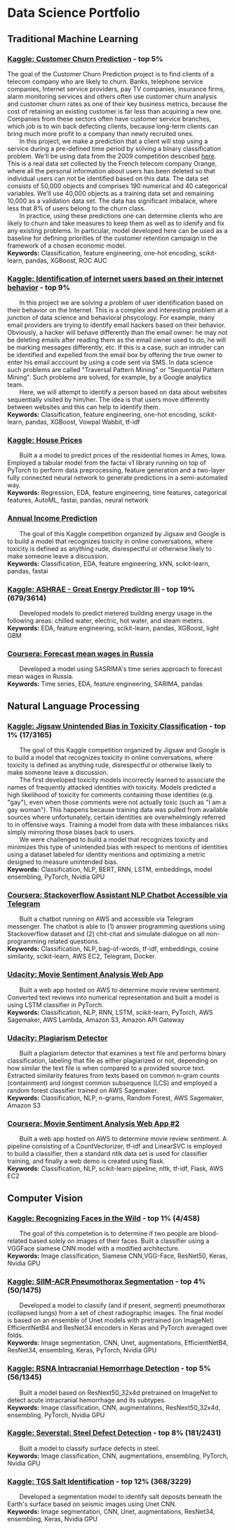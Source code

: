 # Data Science Portfolio


## **Traditional Machine Learning**

### [Kaggle: Customer Churn Prediction](https://github.com/akuritsyn/Machine_Learning_Projects/tree/master/Customer_Churn_Prediction) - top 5%
The goal of the Customer Churn Prediction project is to find clients of a telecom company who are likely to churn. Banks, telephone service companies, Internet service providers, pay TV companies, insurance firms, alarm monitoring services and others often use customer churn analysis and customer churn rates as one of their key business metrics, because the cost of retaining an existing customer is far less than acquiring a new one. Companies from these sectors often have customer service branches, which job is to win back defecting clients, because long-term clients can bring much more profit to a company than newly recruited ones.\
&nbsp;&nbsp;&nbsp;&nbsp;&nbsp;&nbsp; In this project, we make a prediction that a client will stop using a service during a pre-defined time period by solving a binary classification problem. We'll be using data from the 2009 competition described [here](http://www.kdd.org/kdd-cup/view/kdd-cup-2009/Intro). This is a real data set collected by the French telecom company Orange, where all the personal information about users has been deleted so that individual users can not be identified based on this data. The data set consists of 50,000 objects and comprises 190 numerical and 40 categorical variables. We'll use 40,000 objects as a training data set and remaining 10,000 as a validation data set. The data has significant imbalace, where less that 8% of users belong to the churn class.\
&nbsp;&nbsp;&nbsp;&nbsp;&nbsp;&nbsp; In practice, using these predictions one can determine clients who are likely to churn and take measures to keep them as well as to idenify and fix any existing problems. In particular, model developed here can be used as a baseline for defining priorities of the customer retention campaign in the framework of a chosen economic model.\
**Keywords:** Classification, feature engineering, one-hot encoding, scikit-learn, pandas, XGBoost, ROC AUC

### [Kaggle: Identification of internet users based on their internet behavior](https://github.com/akuritsyn/Machine_Learning_Projects/tree/master/User_Identification) - top 9%
&nbsp;&nbsp;&nbsp;&nbsp;&nbsp;&nbsp; In this project we are solving a problem of user identification based on their behavior on the Internet. This is a complex and interesting problem at a junction of data science and behavioral phsycology. For example, many email providers are trying to identify email hackers based on their behavior. Obviously, a hacker will behave differently than the email owner: he may not be deleting emails after reading them as the email owner used to do, he will be marking messages differently, etc. If this is a case, such an intruder can be identified and expelled from the email box by offering the true owner to enter his email acccount by using a code sent via SMS. In data science such problems are called "Traversal Pattern Mining" or "Sequential Pattern Mining". Such problems are solved, for example, by a Google analytics team.\
&nbsp;&nbsp;&nbsp;&nbsp;&nbsp;&nbsp; Here, we will attempt to identify a person based on data about websites sequentially visited by him/her. The idea is that users move differently between websites and this can help to identify them.\
**Keywords:** Classification, feature engineering, one-hot encoding, scikit-learn, pandas, XGBoost, Vowpal Wabbit, tf-idf

### [Kaggle: House Prices](https://github.com/akuritsyn/kaggle-house-prices)
&nbsp;&nbsp;&nbsp;&nbsp;&nbsp;&nbsp; Built a a model to predict prices of the residential homes in Ames, Iowa. Employed a tabular model from the factai v1 library running on top of PyTorch to perform data preprocessing, feature generation and a two-layer fully connected neural network to generate predictions in a semi-automated way.\
**Keywords:** Regression, EDA, feature engineering, time features, categorical features, AutoML, fastai, pandas, neural network

### [Annual Income Prediction](https://github.com/akuritsyn/Machine_Learning_Projects/tree/master/Income_Prediction)
&nbsp;&nbsp;&nbsp;&nbsp;&nbsp;&nbsp; The goal of this Kaggle competition organized by Jigsaw and Google is to build a model that recognizes toxicity in online conversations, where toxicity is defined as anything rude, disrespectful or otherwise likely to make someone leave a discussion.\
**Keywords:** Classification, EDA, feature engineering, kNN, scikit-learn, pandas, fastai

### [Kaggle: ASHRAE - Great Energy Predictor III](https://www.kaggle.com/c/ashrae-energy-prediction) - top 19% (679/3614)
&nbsp;&nbsp;&nbsp;&nbsp;&nbsp;&nbsp; Developed models to predict metered building energy usage in the following areas: chilled water, electric, hot water, and steam meters.\
**Keywords:** EDA, feature engineering, scikit-learn, pandas, XGBoost, light GBM

### [Coursera: Forecast mean wages in Russia](https://github.com/akuritsyn/Machine_Learning_Specialization/blob/master/5%20-%20Applied%20Problems%20in%20Data%20Science/PA/5PA_1_Wage_Forecast.ipynb)
&nbsp;&nbsp;&nbsp;&nbsp;&nbsp;&nbsp; Developed a model using SASRIMA's time series approach to forecast mean wages in Russia.\
**Keywords:** Time series, EDA, feature engineering, SARIMA, pandas



## **Natural Language Processing**

### [Kaggle: Jigsaw Unintended Bias in Toxicity Classification](https://github.com/akuritsyn/kaggle-jigsaw) - top 1% (17/3165)
&nbsp;&nbsp;&nbsp;&nbsp;&nbsp;&nbsp; The goal of this Kaggle competition organized by Jigsaw and Google is to build a model that recognizes toxicity in online conversations, where toxicity is defined as anything rude, disrespectful or otherwise likely to make someone leave a discussion.\
&nbsp;&nbsp;&nbsp;&nbsp;&nbsp;&nbsp; The first developed toxicity models incorrectly learned to associate the names of frequently attacked identities with toxicity. Models predicted a high likelihood of toxicity for comments containing those identities (e.g. "gay"), even when those comments were not actually toxic (such as "I am a gay woman"). This happens because training data was pulled from available sources where unfortunately, certain identities are overwhelmingly referred to in offensive ways. Training a model from data with these imbalances risks simply mirroring those biases back to users.\
&nbsp;&nbsp;&nbsp;&nbsp;&nbsp;&nbsp; We were challenged to build a model that recognizes toxicity and minimizes this type of unintended bias with respect to mentions of identities using a dataset labeled for identity mentions and optimizing a metric designed to measure unintended bias.\
**Keywords:** Classification, NLP, BERT, RNN, LSTM, embeddings, model ensembling, PyTorch, Nvidia GPU

### [Coursera: Stackoverflow Assistant NLP Chatbot Accessible via Telegram](https://github.com/akuritsyn/Machine_Learning_Projects/tree/master/StackOverflowAssistantBot)
&nbsp;&nbsp;&nbsp;&nbsp;&nbsp;&nbsp; Built a chatbot running on AWS and accessible via Telegram messenger. The chatbot is able to (1) answer programming questions using Stackoverflow dataset and (2) chit-chat and simulate dialogue on all non-programming related questions.\
**Keywords:** Classification, NLP, bag-of-words, tf-idf, embeddings, cosine similarity, scikit-learn, AWS EC2, Telegram, Docker. 

### [Udacity: Movie Sentiment Analysis Web App](https://github.com/akuritsyn/udacity-ml-nanodegree/tree/master/sentiment-analysis-model)
&nbsp;&nbsp;&nbsp;&nbsp;&nbsp;&nbsp; Built a web app hosted on AWS to determine movie review sentiment. Converted text reviews into numerical representation and built a model is using LSTM classifier in PyTorch.\
**Keywords:** Classification, NLP, RNN, LSTM, scikit-learn, PyTorch, AWS Sagemaker, AWS Lambda, Amazon S3, Amazon API Gateway

### [Udacity: Plagiarism Detector](https://github.com/akuritsyn/udacity-ml-nanodegree/tree/master/plagiarism-detection)
&nbsp;&nbsp;&nbsp;&nbsp;&nbsp;&nbsp; Built a plagiarism detector that examines a text file and performs binary classification, labeling that file as either plagiarized or not, depending on how similar the text file is when compared to a provided source text. Extracted similarity features from texts based on common n-gram counts (containment) and longest common subsequence (LCS) and employed a random forest classifier trained on AWS Sagemaker.\
**Keywords:** Classification, NLP, n-grams, Random Forest,  AWS Sagemaker, Amazon S3

### [Coursera: Movie Sentiment Analysis Web App #2](https://github.com/akuritsyn/udacity-ml-nanodegree/tree/master/sentiment-analysis-model)
&nbsp;&nbsp;&nbsp;&nbsp;&nbsp;&nbsp; Built a web app hosted on AWS to determine movie review sentiment. A pipeline consisting of a CountVectorizer, tf-idf and LinearSVC is employed to build a classifier, then a standard ntlk data set is used for classifier training, and finally a web demo is created using flask.\
**Keywords:** Classification, NLP, scikit-learn pipeline, nltk, tf-idf, Flask, AWS EC2



## **Computer Vision**

### [Kaggle: Recognizing Faces in the Wild](https://github.com/akuritsyn/kaggle-recognizing-faces) - top 1% (4/458)
&nbsp;&nbsp;&nbsp;&nbsp;&nbsp;&nbsp; The goal of this competetion is to determine if two people are blood-related based solely on images of their faces. Built a classifier using a VGGFace siamese CNN model with a modified architecture.\
**Keywords:** Image classification, Siamese CNN,VGG-Face, ResNet50, Keras, Nvidia GPU

### [Kaggle: SIIM-ACR Pneumothorax Segmentation](https://github.com/akuritsyn/kaggle-recognizing-faces) - top 4% (50/1475)
&nbsp;&nbsp;&nbsp;&nbsp;&nbsp;&nbsp; Developed a model to classify (and if present, segment) pneumothorax (collapsed lungs) from a set of chest radiographic images. The final model is based on an ensemble of Unet models with pretrained (on ImageNet) EfficientNetB4 and ResNet34 encoders in Keras and PyTorch averaged over folds.\
**Keywords:** Image segmentation, CNN, Unet, augmentations, EfficientNetB4, ResNet34, ensembling, Keras, PyTorch, Nvidia GPU

### [Kaggle: RSNA Intracranial Hemorrhage Detection](https://github.com/akuritsyn/kaggle-rsna-intracranial-hemorrhage) - top 5% (56/1345)
&nbsp;&nbsp;&nbsp;&nbsp;&nbsp;&nbsp; Built a model based on ResNext50_32x4d pretrained on ImageNet to detect acute intracranial hemorrhage and its subtypes.\
**Keywords:** Image classification, CNN, augmentations, ResNext50_32x4d, ensembling, PyTorch, Nvidia GPU

### [Kaggle: Severstal: Steel Defect Detection](https://www.kaggle.com/c/severstal-steel-defect-detection) - top 8% (181/2431)
&nbsp;&nbsp;&nbsp;&nbsp;&nbsp;&nbsp; Built a model to classify surface defects in steel.\
**Keywords:** Image classification, CNN, augmentations, ensembling, PyTorch, Nvidia GPU


### [Kaggle: TGS Salt Identification](https://github.com/akuritsyn/TGS_Salt_Identification_Challenge) - top 12% (368/3229)
&nbsp;&nbsp;&nbsp;&nbsp;&nbsp;&nbsp; Developed a segmentation model to identify salt deposits beneath the Earth's surface based on seismic images  using Unet CNN.\
**Keywords:** Image segmentation, CNN, Unet, augmentations, ResNet34, ensembling, Keras, Nvidia GPU




